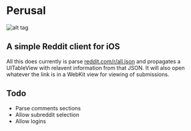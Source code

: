 Perusal
=======
![alt tag](https://raw.github.com/sbuggay/Perusal/master/perusal.png)


A simple Reddit client for iOS
-------
All this does currently is parse [reddit.com/r/all.json](reddit.com/r/all.json) and propagates a UITableView with relavent information from that JSON.
It will also open whatever the link is in a WebKit view for viewing of submissions.

Todo
-------
* Parse comments sections
* Allow subreddit selection
* Allow logins

